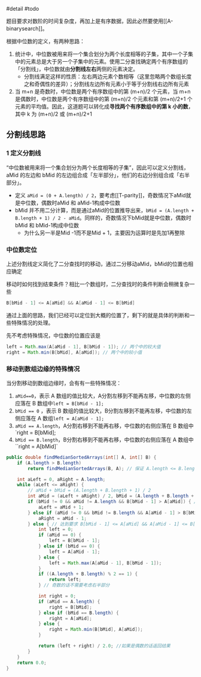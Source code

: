 #detail #todo

题目要求对数阶的时间复杂度，再加上是有序数据，因此必然要使用[[A-binarysearch]]。

根据中位数的定义，有两种思路：
1. 统计中，中位数被用来将一个集合划分为两个长度相等的子集，其中一个子集中的元素总是大于另一个子集中的元素。使用二分查找确定两个有序数组的「分割线」，中位数就由**分割线左右**两侧的元素决定。
     - 分割线满足这样的性质：左右两边元素个数相等（这里忽略两个数组长度之和奇偶性的差异）；分割线左边所有元素小于等于分割线右边所有元素
2. 当 m+n 是奇数时，中位数是两个有序数组中的第 (m+n)/2 个元素，当 m+n 是偶数时，中位数是两个有序数组中的第 (m+n)/2 个元素和第 (m+n)/2+1 个元素的平均值。因此，这道题可以转化成**寻找两个有序数组中的第 k 小的数**，其中 k 为 (m+n)/2 或 (m+n)/2+1

## 分割线思路
### 1 定义分割线

“中位数被用来将一个集合划分为两个长度相等的子集”，因此可以定义分割线，aMid 的左边和 bMid 的左边组合成「左半部分」，他们的右边分别组合成「右半部分」。
- 定义 `aMid = (0 + A.length) / 2`，要考虑[[T-parity]]，奇数情况下aMid就是中位数，偶数时aMid 和 aMid-1构成中位数
- bMid 并不用二分计算，而是通过aMid的位置推导出来，`bMid = (A.length + B.length + 1) / 2 - aMid`。同样的，奇数情况下bMid就是中位数，偶数时bMid 和 bMid-1构成中位数
	- 为什么另一半是Mid -1而不是Mid + 1，主要因为运算时是先加1再整除


### 中位数定位
上述分割线定义简化了二分查找时的移动，通过二分移动aMid，bMid的位置也相应确定

移动时如何找到结束条件？相比一个数组时，二分查找时的条件判断会稍微复杂一些
```java 
B[bMid - 1] <= A[aMid] && A[aMid - 1] <= B[bMid]
```
通过上面的思路，我们已经可以定位到大概的位置了，剩下的就是具体的判断和一些特殊情况的处理。

先不考虑特殊情况，中位数的位置应该是
```java
left = Math.max(A[aMid - 1], B[bMid - 1]); // 两个中的较大值
right = Math.min(B[bMid], A[aMid]); // 两个中的较小值
```

### 移动到数组边缘的特殊情况
当分割移动到数组边缘时，会有有一些特殊情况：
1. `aMid==0`，表示 A 数组的值比较大，A分割左移到不能再左移，中位数的左侧应落在 B 数组中`left = B[bMid - 1];`
2. `bMid == 0` ，表示 B 数组的值比较大，B分割左移到不能再左移，中位数的左侧应落在 A 数组`left = A[aMid - 1];`
3. `aMid == A.length`，A分割右移到不能再右移，中位数的右侧应落在 B 数组中`right = B[bMid];
4. `bMid == B.length`，B分割右移到不能再右移，中位数的右侧应落在 A 数组中``right = A[bMid]`


```java
public double findMedianSortedArrays(int[] A, int[] B) {
	if (A.length > B.length) 
		return findMedianSortedArrays(B, A); // 保证 A.length <= B.length

	int aLeft = 0, aRight = A.length;
	while (aLeft <= aRight) {
		// aMid + bMid = (A.length + B.length + 1) / 2
		int aMid = (aLeft + aRight) / 2, bMid = (A.length + B.length + 1) / 2 - aMid;
		if (bMid != 0 && aMid != A.length && B[bMid - 1] > A[aMid]) { // aMid 需要增大，右移
			aLeft = aMid + 1;
		} else if (aMid != 0 && bMid != B.length && A[aMid - 1] > B[bMid]) { // aMid 需要减小，左移
			aRight = aMid - 1;
		} else { // 达到要求 B[bMid - 1] <= A[aMid] && A[aMid - 1] <= B[bMid]，将边界条件列出来单独考虑
			int left = 0;
			if (aMid == 0) {
				left = B[bMid - 1];
			} else if (bMid == 0) {
				left = A[aMid - 1];
			} else {
				left = Math.max(A[aMid - 1], B[bMid - 1]);
			}
			if ((A.length + B.length) % 2 == 1) {
				return left;
			} // 奇数的话不需要考虑右半部分

			int right = 0;
			if (aMid == A.length) {
				right = B[bMid];
			} else if (bMid == B.length) {
				right = A[aMid];
			} else {
				right = Math.min(B[bMid], A[aMid]);
			}

			return (left + right) / 2.0; //如果是偶数的话返回结果
		}
	}
	return 0.0;
}
```
